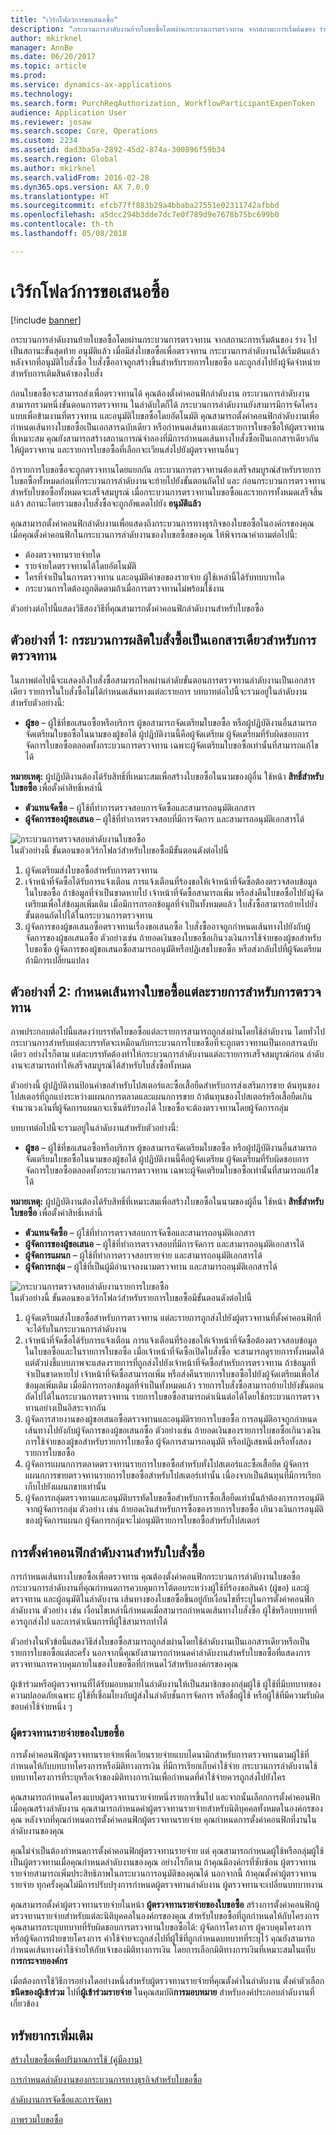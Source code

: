 ```yaml
---
title: "เวิร์กโฟลว์การขอเสนอซื้อ"
description: "กระบวนการลำดับงานย้ายใบขอซื้อโดยผ่านกระบวนการตรวจทาน จากสถานะการเริ่มต้นของ ร่าง ไปเป็นสถานะขั้นสุดท้าย อนุมัติแล้ว  เมื่อมีส่งใบขอซื้อเพื่อตรวจทาน กระบวนการลำดับงานได้เริ่มต้นแล้ว หลังจากที่อนุมัติใบสั่งซื้อ ใบสั่งซื้ออาจถูกสร้างขึ้นสำหรับรายการใบขอซื้อ และถูกส่งไปยังผู้จัดจำหน่ายสำหรับการเติมสินค้าของใบสั่ง"
author: mkirknel
manager: AnnBe
ms.date: 06/20/2017
ms.topic: article
ms.prod: 
ms.service: dynamics-ax-applications
ms.technology: 
ms.search.form: PurchReqAuthorization, WorkflowParticipantExpenToken
audience: Application User
ms.reviewer: josaw
ms.search.scope: Core, Operations
ms.custom: 2234
ms.assetid: dad3ba5a-2892-45d2-874a-300896f59b34
ms.search.region: Global
ms.author: mkirknel
ms.search.validFrom: 2016-02-28
ms.dyn365.ops.version: AX 7.0.0
ms.translationtype: HT
ms.sourcegitcommit: efcb77ff883b29a4bbaba27551e02311742afbbd
ms.openlocfilehash: a5dcc294b3dde7dc7e0f789d9e7678b75bc699b0
ms.contentlocale: th-th
ms.lasthandoff: 05/08/2018

---
```


# <a name="purchase-requisition-workflow"></a>เวิร์กโฟลว์การขอเสนอซื้อ

[!include [banner](../includes/banner.md)]

กระบวนการลำดับงานย้ายใบขอซื้อโดยผ่านกระบวนการตรวจทาน จากสถานะการเริ่มต้นของ ร่าง ไปเป็นสถานะขั้นสุดท้าย อนุมัติแล้ว  เมื่อมีส่งใบขอซื้อเพื่อตรวจทาน กระบวนการลำดับงานได้เริ่มต้นแล้ว หลังจากที่อนุมัติใบสั่งซื้อ ใบสั่งซื้ออาจถูกสร้างขึ้นสำหรับรายการใบขอซื้อ และถูกส่งไปยังผู้จัดจำหน่ายสำหรับการเติมสินค้าของใบสั่ง

ก่อนใบขอซื้อจะสามารถส่งเพื่อตรวจทานได้ คุณต้องตั้งค่าคอนฟิกลำดับงาน  กระบวนการลำดับงานสามารถรวมหนึ่งขั้นตอนการตรวจทาน ในลำดับใดก็ได้ กระบวนการลำดับงานยังสามารมีการจัดโครงแบบเพื่อข้ามงานที่ตรวจทาน และอนุมัติใบขอซื้อโดยอัตโนมัติ คุณสามารถตั้งค่าคอนฟิกลำดับงานเพื่อกำหนดเส้นทางใบขอซื้อเป็นเอกสารฉบับเดียว หรือกำหนดเส้นทางแต่ละรายการใบขอซื้อให้ผู้ตรวจทานที่เหมาะสม คุณยังสามารถสร้างสถานการณ์จำลองที่มีการกำหนดเส้นทางใบสั่งซื้อเป็นเอกสารเดียวกันให้ผู้ตรวจทาน และรายการใบขอซื้อที่เลือกจะเวียนส่งไปยังผู้ตรวจทานอื่นๆ  

ถ้ารายการใบขอซื้อจะถูกตรวจทานโดยแยกกัน กระบวนการตรวจทานต้องเสร็จสมบูรณ์สำหรับรายการใบขอซื้อทั้งหมดก่อนที่กระบวนการลำดับงานจะย้ายไปยังขั้นตอนถัดไป และ ก่อนกระบวนการตรวจทานสำหรับใบขอซื้อทั้งหมดจะเสร็จสมบูรณ์ เมื่อกระบวนการตรวจทานใบขอซื้อและรายการทั้งหมดเสร็จสิ้นแล้ว สถานะโดยรวมของใบสั่งซื้อจะถูกอัพเดตไปยัง **อนุมัติแล้ว**  

คุณสามารถตั้งค่าคอนฟิกลำดับงานเพื่อแสดงถึงกระบวนการทางธุรกิจของใบขอซื้อในองค์กรของคุณ เมื่อคุณตั้งค่าคอนฟิกในกระบวนการลำดับงานของใบขอซื้อของคุณ ให้พิจารณาคำถามต่อไปนี้:

-   ต้องตรวจทานรายจ่ายใด
-   รายจ่ายใดตรวจทานได้โดยอัตโนมัติ
-   ใครที่จำเป็นในการตรวจทาน และอนุมัติคำขอของรายจ่าย ผู้ใช้เหล่านี้ได้รับทบบาทใด
-   กระบวนการใดต้องถูกติดตามถ้าเมื่อการตรวจทานไม่พร้อมใช้งาน

ตัวอย่างต่อไปนี้แสดงวิธีสองวิธีที่คุณสามารถตั้งค่าคอนฟิกลำดับงานสำหรับใบขอซื้อ

## <a name="example-1-route-a-purchase-requisition-as-a-single-document-for-review"></a>ตัวอย่างที่ 1: กระบวนการผลิตใบสั่งซื้อเป็นเอกสารเดียวสำหรับการตรวจทาน
ในภาพต่อไปนี้จะแสดงถึงใบสั่งซื้อสามารถไหลผ่านลำดับขั้นตอนการตรวจทานลำดับงานเป็นเอกสารเดียว รายการในใบสั่งซื้อไม่ได้กำหนดเส้นทางแต่ละรายการ บทบาทต่อไปนี้จะรวมอยู่ในลำดับงานสำหรับตัวอย่างนี้:

-   **ผู้ขอ** – ผู้ใช้ที่ขอเสนอซื้อหรือบริการ ผู้ขอสามารถจัดเตรียมใบขอซื้อ หรือผู้ปฏิบัติงานอื่นสามารถจัดเตรียมใบขอซื้อในนามของผู้ขอได้ ผู้ปฏิบัติงานนี้คือผู้จัดเตรียม ผู้จัดเตรียมที่รับผิดชอบการจัดการใบขอซื้อตลอดทั้งกระบวนการตรวจทาน เฉพาะผู้จัดเตรียมใบขอซื้อเท่านั้นที่สามารถแก้ไขได้

**หมายเหตุ:** ผู้ปฏิบัติงานต้องได้รับสิทธิ์ที่เหมาะสมเพื่อสร้างใบขอซื้อในนามของผู้อื่น ใช้หน้า **สิทธิ์สำหรับใบขอซื้อ** เพื่อตั้งค่าสิทธิ์เหล่านี้

-   **ตัวแทนจัดซื้อ** – ผู้ใช้ที่ทำการตรวจสอบการจัดซื้อและสามารถอนุมัติเอกสาร
-   **ผู้จัดการของผู้ขอเสนอ** – ผู้ใช้ที่ทำการตรวจสอบที่มีการจัดการ และสามารถอนุมัติเอกสารได้

![กระบวนการตรวจสอบลำดับงานใบขอซื้อ](./media/purchreqworkflowoverview_submission.gif)  
ในตัวอย่างนี้ ขั้นตอนของเวิร์กโฟลว์สำหรับใบขอซื้อมีขั้นตอนดังต่อไปนี้

1.  ผู้จัดเตรียมส่งใบขอซื้อสำหรับการตรวจทาน
2.  เจ้าหน้าที่จัดซื้อได้รับการแจ้งเตือน การแจ้งเตือนที่ร้องขอให้เจ้าหน้าที่จัดซื้อต้องตรวจสอบข้อมูลในใบขอซื้อ ถ้าข้อมูลที่จำเป็นขาดหายไป เจ้าหน้าที่จัดซื้อสามารถเพิ่ม หรือส่งคืนใบขอซื้อไปยังผู้จัดเตรียมเพื่อใส่ข้อมุลเพิ่มเติม เมื่อมีการกรอกข้อมูลที่จำเป็นทั้งหมดแล้ว ใบสั่งซื้อสามารถย้ายไปยังขั้นตอนถัดไปได้ในกระบวนการตรวจทาน
3.  ผู้จัดการของผู้ขอเสนอซื้อตรวจทานเรื่องขอเสนอซื้อ ใบสั่งซื้ออาจถูกกำหนดเส้นทางไปยังกับผู้จัดการของผู้ขอเสนอซื้อ ตัวอย่างเช่น ถ้ายอดเงินของใบขอซื้อเกินวงเงินการใช้จ่ายของผู้ขอสำหรับใบขอซื้อ ผู้จัดการของผู้ขอเสนอซื้อสามารถอนุมัติหรือปฏิเสธใบขอซื้อ หรือส่งกลับไปที่ผู้จัดเตรียมถ้ามีการเปลี่ยนแปลง

## <a name="example-2-route-the-individual-purchase-requisition-lines-for-review"></a>ตัวอย่างที่ 2: กำหนดเส้นทางใบขอซื้อแต่ละรายการสำหรับการตรวจทาน
ภาพประกอบต่อไปนี้แสดงว่าบรรทัดใบขอซื้อแต่ละรายการสามารถถูกส่งผ่านโดยใช้ลำดับงาน โดยทั่วไป กระบวนการสำหรับแต่ละบรรทัดจะเหมือนกับกระบวนการใบขอซื้อที่จะถูกตรวจทานเป็นเอกสารฉบับเดียว อย่างไรก็ตาม แต่ละบรรทัดต้องทำให้กระบวนการลำดับงานแต่ละรายการเสร็จสมบูรณ์ก่อน ลำดับงานจะสามารถทำให้เสร็จสมบูรณ์ได้สำหรับใบสั่งซื้อทั้งหมด  

ตัวอย่างนี้ ผู้ปฏิบัติงานป้อนคำขอสำหรับโปสเตอร์และซื้อเสื้อยืดสำหรับการส่งเสริมการขาย ต้นทุนของโปสเตอร์ที่ถูกแบ่งระหว่างแผนกการตลาดและแผนกการขาย ถ้าต้นทุนของโปสเตอร์หรือเสื้อยืดเกินจำนวนวงเงินที่ผู้จัดการแผนกจะเซ็นต์รับรองได้ ใบขอซื้อจะต้องตรวจทานโดยผู้จัดการกลุ่ม  

บทบาทต่อไปนี้จะรวมอยู่ในลำดับงานสำหรับตัวอย่างนี้:

-   **ผู้ขอ** – ผู้ใช้ที่ขอเสนอซื้อหรือบริการ ผู้ขอสามารถจัดเตรียมใบขอซื้อ หรือผู้ปฏิบัติงานอื่นสามารถจัดเตรียมใบขอซื้อในนามของผู้ขอได้ ผู้ปฏิบัติงานนี้คือผู้จัดเตรียม ผู้จัดเตรียมที่รับผิดชอบการจัดการใบขอซื้อตลอดทั้งกระบวนการตรวจทาน เฉพาะผู้จัดเตรียมใบขอซื้อเท่านั้นที่สามารถแก้ไขได้

**หมายเหตุ:** ผู้ปฏิบัติงานต้องได้รับสิทธิ์ที่เหมาะสมเพื่อสร้างใบขอซื้อในนามของผู้อื่น ใช้หน้า **สิทธิ์สำหรับใบขอซื้อ** เพื่อตั้งค่าสิทธิ์เหล่านี้

-   **ตัวแทนจัดซื้อ** – ผู้ใช้ที่ทำการตรวจสอบการจัดซื้อและสามารถอนุมัติเอกสาร
-   **ผู้จัดการของผู้ขอเสนอ** – ผู้ใช้ที่ทำการตรวจสอบที่มีการจัดการ และสามารถอนุมัติเอกสารได้
-   **ผู้จัดการแผนก** – ผู้ใช้ที่ทำการตรวจสอบรายจ่าย และสามารถอนุมัติเอกสารได้
-   **ผู้จัดการกลุ่ม** – ผู้ใช้ที่เป็นผู้มีอำนาจลงนามตรวจทาน และสามารถอนุมัติเอกสารได้

![กระบวนการตรวจสอบลำดับงานรายการใบขอซื้อ](./media/purchreqlineworkflowoverview.gif)  
ในตัวอย่างนี้ ขั้นตอนของเวิร์กโฟลว์สำหรับรายการใบขอซื้อมีขั้นตอนดังต่อไปนี้

1.  ผู้จัดเตรียมส่งใบขอซื้อสำหรับการตรวจทาน แต่ละรายการถูกส่งไปยังผู้ตรวจทานที่ตั้งค่าคอนฟิกที่จะได้รับในกระบวนการลำดับงาน
2.  เจ้าหน้าที่จัดซื้อได้รับการแจ้งเตือน การแจ้งเตือนที่ร้องขอให้เจ้าหน้าที่จัดซื้อต้องตรวจสอบข้อมูลในใบขอซื้อและในรายการใบขอซื้อ เมื่อเจ้าหน้าที่จัดซื้อเปิดใบสั่งซื้อ จะสามารถดูรายการทั้งหมดได้ แต่ตัวบ่งชี้แบบภาพจะแสดงรายการที่ถูกส่งไปยังเจ้าหน้าที่จัดซื้อสำหรับการตรวจทาน ถ้าข้อมูลที่จำเป็นขาดหายไป เจ้าหน้าที่จัดซื้อสามารถเพิ่ม หรือส่งคืนรายการใบขอซื้อไปยังผู้จัดเตรียมเพื่อใส่ข้อมุลเพิ่มเติม เมื่อมีการกรอกข้อมูลที่จำเป็นทั้งหมดแล้ว รายการใบสั่งซื้อสามารถย้ายไปยังขั้นตอนถัดไปได้ในกระบวนการตรวจทาน รายการใบขอซื้อสามารถดำเนินต่อได้โดยใช้กระบวนการตรวจทานอย่างเป็นอิสระจากกัน
3.  ผู้จัดการสายงานของผู้ขอเสนอซื้อตรวจทานและอนุมัติรายการใบขอซื้อ การอนุมัติอาจถูกกำหนดเส้นทางไปยังกับผู้จัดการของผู้ขอเสนอซื้อ ตัวอย่างเช่น ถ้ายอดเงินของรายการใบขอซื้อเกินวงเงินการใช้จ่ายของผู้ขอสำหรับรายการใบขอซื้อ ผู้จัดการสามารถอนุมัติ หรือปฏิเสธหนึ่งหรือทั้งสองรายการใบขอซื้อ
4.  ผู้จัดการแผนกการตลาดตรวจทานรายการใบขอซื้อสำหรับทั้งโปสเตอร์และซื้อเสื้อยืด ผู้จัดการแผนกการขายตรวจทานรายการใบขอซื้อสำหรับโปสเตอร์เท่านั้น เนื่องจากเป็นต้นทุนที่มีการเรียกเก็บไปยังแผนกขายเท่านั้น
5.  ผู้จัดการกลุ่มตรวจทานและอนุมัติบรรทัดใบขอซื้อสำหรับการซื้อเสื้อยืดเท่านั้นถ้าต้องการการอนุมัติจากผู้จัดการกลุ่ม ตัวอย่าง เช่น ถ้ายอดเงินสำหรับการซื้อของรายการใบขอซื้อ เกินวงเงินการอนุมัติของผู้จัดการแผนก ผู้จัดการกลุ่มจะไม่อนุมัติรายการใบขอซื้อสำหรับโปสเตอร์

## <a name="configuring-a-workflow-for-purchase-requisitions"></a>การตั้งค่าคอนฟิกลำดับงานสำหรับใบสั่งซื้อ
การกำหนดเส้นทางใบขอซื้อเพื่อตรวจทาน คุณต้องตั้งค่าคอนฟิกกระบวนการลำดับงานใบขอซื้อ กระบวนการลำดับงานที่คุณกำหนดการควบคุมการโต้ตอบระหว่างผู้ใช้ที่ร้องขอสินค้า (ผู้ขอ) และผู้ตรวจทาน และผู้อนุมัติในลำดับงาน เส้นทางของใบขอซื้อขึ้นอยู่กับเงื่อนไขที่ระบุในการตั้งค่าคอนฟิกลำดับงาน ตัวอย่าง เช่น เงื่อนไขเหล่านี้กำหนดเมื่อสามารถกำหนดเส้นทางใบสั่งซื้อ ผู้ใช้หรือบทบาทที่ควรถูกส่งไป และการดำเนินการที่ผู้ใช้สามารถทำได้  

ตัวอย่างในหัวข้อนี้แสดงวิธีส่งใบขอซื้อสามารถถูกส่งผ่านโดยใช้ลำดับงานเป็นเอกสารเดียวหรือเป็นรายการใบขอซื้อแต่ละครั้ง นอกจากนี้คุณยังสามารถกำหนดค่าลำดับงานสำหรับใบขอซื้อที่แสดงการตรวจทานการควบคุมภายในของใบขอซื้อที่กำหนดไว้สำหรับองค์กรของคุณ  

ผู้เข้าร่วมหรือผู้ตรวจทานที่ได้รับมอบหมายในลำดับงานให้เป็นสมาชิกของกลุ่มผู้ใช้ ผู้ใช้ที่มีบทบาทของความปลอดภัยเฉพาะ ผู้ใช้ที่เชื่อมโยงกับผู้ส่งในลำดับชั้นการจัดการ หรือชื่อผู้ใช้ หรือผู้ใช้ที่มีความรับผิดชอบค่าใช้จ่ายหนึ่ง ๆ

### <a name="purchase-requisition-expenditure-reviewers"></a>ผู้ตรวจทานรายจ่ายของใบขอซื้อ

การตั้งค่าคอนฟิกผู้ตรวจทานรายจ่ายเพื่อเวียนรายจ่ายแบบไดนามิกสำหรับการตรวจทานตามผู้ใช้ที่กำหนดให้กับบทบาทโครงการหรือมิติทางการเงิน ที่มีการเรียกเก็บค่าใช้จ่าย กระบวนการลำดับงานใช้บทบาทโครงการที่ระบุหรือเจ้าของมิติทางการเงินเพื่อกำหนดที่ค่าใช้จ่ายควรถูกส่งไปยังใคร  

คุณสามารถกำหนดโครงแบบผู้ตรวจทานรายจ่ายหนึ่งรายการขึ้นไป และจากนั้นเลือกการตั้งค่าคอนฟิกเมื่อคุณสร้างลำดับงาน คุณสามารถกำหนดค่าผู้ตรวจทานรายจ่ายสำหรับนิติบุคคลทั้งหมดในองค์กรของคุณ หลังจากที่คุณกำหนดการตั้งค่าคอนฟิกผู้ตรวจทานรายจ่าย คุณกำหนดการตั้งค่าคอนฟิกที่งานในลำดับงานของคุณ  

คุณไม่จำเป็นต้องกำหนดการตั้งค่าคอนฟิกผู้ตรวจทานรายจ่าย แต่ คุณสามารถกำหนดผู้ใช้หรือกลุ่มผู้ใช้เป็นผู้ตรวจทานเมื่อคุณกำหนดลำดับงานของคุณ อย่างไรก็ตาม ถ้าคุณมีองค์กรที่ซับซ้อน ผู้ตรวจทานรายจ่ายสามารถเพิ่มประสิทธิภาพในกระบวนการอนุมัติของคุณได้ นอกจากนี้ ถ้าคุณตั้งค่าผู้ตรวจทานรายจ่าย ทุกครั้งคุณไม่มีการปรับปรุงการกำหนดผู้ตรวจทานลำดับงาน ผู้ตรวจทานจะเปลี่ยนบทบาทงาน  

คุณสามารถตั้งค่าผู้ตรวจทานรายจ่ายในหน้า **ผู้ตรวจทานรายจ่ายของใบขอซื้อ** สร้างการตั้งค่าคอนฟิกผู้ตรวจทานรายจ่ายสำหรับแต่ละนิติบุคคลในองค์กรของคุณ สำหรับใบขอซื้อที่ถูกกำหนดให้กับโครงการ คุณสามารถระบุบทบาทที่รับผิดชอบการตรวจทานใบขอซื้อได้: ผู้จัดการโครงการ ผู้ควบคุมโครงการ หรือผู้จัดการฝ่ายขายโครงการ ค่าใช้จ่ายจะถูกส่งไปที่ผู้ใช้ที่ถูกกำหนดบทบาทที่ระบุไว้ คุณยังสามารถกำหนดเส้นทางค่าใช้จ่ายให้กับเจ้าของมิติทางการเงิน โดยการเลือกมิติทางการเงินที่เหมาะสมในแท็บ **การกระจายองค์กร**  

เมื่อต้องการใช้วิธีการอย่างใดอย่างหนึ่งสำหรับผู้ตรวจทานรายจ่ายที่คุณตั้งค่าในลำดับงาน ตั้งค่าตัวเลือก **ชนิดของผู้เข้าร่วม** ไปที่**ผู้เข้าร่วมรายจ่าย** ในคุณสมบัติ**การมอบหมาย** สำหรับองค์ประกอบลำดับงานที่เกี่ยวข้อง

<a name="additional-resources"></a>ทรัพยากรเพิ่มเติม
--------

[สร้างใบขอซื้อเพื่อปริมาณการใช้ (คู่มืองาน)](tasks/create-requisition-consumption.md)

[การกำหนดลำดับงานของกระบวนการทางธุรกิจสำหรับใบขอซื้อ](https://mbs.microsoft.com/customersource/Global/AX/learning/documentation/white-papers/Defining_business_process_workflows_for_purchase_requisitions)

[ลำดับงานการจัดซื้อและการจัดหา](procurement-sourcing-workflows.md)

[ภาพรวมใบขอซื้อ](purchase-requisitions-overview.md)




